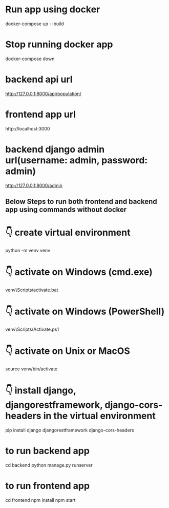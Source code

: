 # Run app using docker
docker-compose up --build

# Stop running docker app
docker-compose down

# backend api url
http://127.0.0.1:8000/api/population/

# frontend app url
http://localhost:3000

# backend django admin url(username: admin, password: admin)
http://127.0.0.1:8000/admin


## Below Steps to run both frontend and backend app using commands without docker

# 👇️ create virtual environment
python -m venv venv

# 👇️ activate on Windows (cmd.exe)
venv\Scripts\activate.bat

# 👇️ activate on Windows (PowerShell)
venv\Scripts\Activate.ps1

# 👇️ activate on Unix or MacOS
source venv/bin/activate

# 👇️ install django, djangorestframework, django-cors-headers  in the virtual environment
pip install django djangorestframework django-cors-headers



# to run backend app
cd backend
python manage.py runserver

# to run frontend app
cd frontend
npm install
npm start



